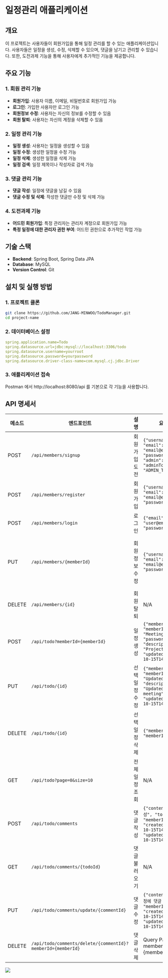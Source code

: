 # 일정관리 애플리케이션

## 개요
이 프로젝트는 사용자들이 회원가입을 통해 일정 관리를 할 수 있는 애플리케이션입니다. 사용자들은 일정을 생성, 수정, 삭제할 수 있으며, 댓글을 남기고 관리할 수 있습니다. 또한, 도전과제 기능을 통해 사용자에게 추가적인 기능을 제공합니다.

## 주요 기능
### 1. 회원 관리 기능
- **회원가입**: 사용자 이름, 이메일, 비밀번호로 회원가입 가능
- **로그인**: 가입한 사용자만 로그인 가능
- **회원정보 수정**: 사용자는 자신의 정보를 수정할 수 있음
- **회원 탈퇴**: 사용자는 자신의 계정을 삭제할 수 있음

### 2. 일정 관리 기능
- **일정 생성**: 사용자는 일정을 생성할 수 있음
- **일정 수정**: 생성한 일정을 수정 가능
- **일정 삭제**: 생성한 일정을 삭제 가능
- **일정 검색**: 일정 제목이나 작성자로 검색 가능

### 3. 댓글 관리 기능
- **댓글 작성**: 일정에 댓글을 남길 수 있음
- **댓글 수정 및 삭제**: 작성한 댓글만 수정 및 삭제 가능

### 4. 도전과제 기능
- **어드민 회원가입**: 특정 관리자는 관리자 계정으로 회원가입 가능
- **특정 일정에 대한 관리자 권한 부여**: 어드민 권한으로 추가적인 작업 가능

## 기술 스택
- **Backend**: Spring Boot, Spring Data JPA
- **Database**: MySQL
- **Version Control**: Git

## 설치 및 실행 방법

### 1. 프로젝트 클론
```bash
git clone https://github.com/JANG-MINWOO/TodoManager.git
cd project-name
```

### 2. 데이터베이스 설정

```yaml
spring.application.name=Todo
spring.datasource.url=jdbc:mysql://localhost:3306/todo
spring.datasource.username=yourroot
spring.datasource.password=yourpassword
spring.datasource.driver-class-name=com.mysql.cj.jdbc.Driver
```

### 3. 애플리케이션 접속
Postman 에서 http://localhost:8080/api 를 기본으로 각 기능을 사용합니다.

## API 명세서

| 메소드    | 엔드포인트                                                       | 설명                      | 요청 바디                                                                                                                                   | 응답 바디                                                                                                                                                      |
|-----------|------------------------------------------------------------------|---------------------------|--------------------------------------------------------------------------------------------------------------------------------------------|----------------------------------------------------------------------------------------------------------------------------------------------------------------|
| POST      | `/api/members/signup`                                            | 회원가입 도전              | `{"username": "user", "email": "email@example.com", "password": "pass", "admin": true, "adminToken": "ADMIN_TOKEN"}`                       | `회원가입이 완료되었습니다.`                                                                                                                                     |
| POST      | `/api/members/register`                                          | 회원가입                   | `{"username": "user", "email": "email@example.com", "password": "pass"}`                                                                    | `회원가입이 완료되었습니다.`                                                                                                                                     |
| POST      | `/api/members/login`                                             | 로그인                      | `{"email": "user@email.com", "password": "pass"}`                                                                                           | JWT 토큰                                                                                                                                                       |
| PUT       | `/api/members/{memberId}`                                        | 회원 정보 수정              | `{"username": "user", "email": "email@example.com", "password": "pass"}`                                                                    | `{"id": 1, "username": "장유저", "email": "user@example.com", "createdAt": "2024-10-16T10:10:00.000000", "updatedAt": "2024-10-16T10:10:00.000000"}`           |
| DELETE    | `/api/members/{id}`                                              | 회원 탈퇴                   | N/A                                                                                                                                        | N/A                                                                                                                                                            |
| POST      | `/api/todo?memberId={memberId}`                                  | 일정 생성                   | `{"memberId": "memberId", "title": "Meeting", "password": "pass", "description": "Project meeting", "updatedAt": "2024-10-15T14:30:00"}`   | 생성된 일정 데이터                                                                                                                                             |
| PUT       | `/api/todo/{id}`                                                 | 선택 일정 수정              | `{"memberId": "memberId", "title": "Updated Meeting", "description": "Updated project meeting", "updatedAt": "2024-10-15T14:30:00"}`       | 수정된 일정 데이터                                                                                                                                             |
| DELETE    | `/api/todo/{id}`                                                 | 선택 일정 삭제              | `{"memberId": "memberId"}`                                                                                                                  | 페이지당 10개의 일정 데이터                                                                                                                                     |
| GET       | `/api/todo?page=0&size=10`                                       | 전체 일정 조회              | N/A                                                                                                                                        | 일정 데이터 (페이지당 10개)                                                                                                                                   |
| POST      | `/api/todo/comments`                                             | 댓글 작성                   | `{"content": "댓글 작성", "todoId": "1", "memberId": "1", "createdAt": "2024-10-15T14:30:00", "updatedAt": "2024-10-15T14:30:00"}`          | 작성된 댓글 데이터                                                                                                                                             |
| GET       | `/api/todo/comments/{todoId}`                                    | 댓글 불러오기               | N/A                                                                                                                                        | 특정 일정에 작성된 댓글 데이터                                                                                                                                 |
| PUT       | `/api/todo/comments/update/{commentId}`                          | 댓글 수정                   | `{"content": "1번째 일정에 댓글 수정", "memberId": "1", "createdAt": "2024-10-15T14:30:00", "updatedAt": "2024-10-15T14:30:00"}`            | 수정된 댓글 데이터                                                                                                                                             |
| DELETE    | `/api/todo/comments/delete/{commentId}?memberId={memberId}`       | 댓글 삭제                   | Query Params Key: memberId, Value: {memberId}                                                                                               | `댓글이 삭제되었습니다.`                                                                                                                                         |
<img src="https://github.com/user-attachments/assets/0871a08b-7d11-41d6-b968-b78ec3e4c6a4">
